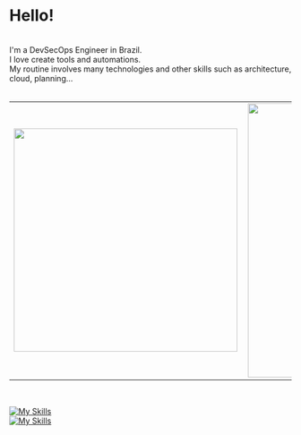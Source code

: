 # Hello!
<br>
I'm a DevSecOps Engineer in Brazil.
<br>
I love create tools and automations.
<br>
My routine involves many technologies and other skills such as architecture, cloud, planning...
<br>
<br>



<center>
<table>
    <tr>
        <td><img width="399px" align="left" src="https://github-readme-stats.vercel.app/api/top-langs/?username=rnvdev&hide=html&layout=compact&theme=dark" /></td>
        <td><img width="490px" align="left" src="https://github-readme-stats.vercel.app/api?username=rnvdev&theme=dark"/></td>
    </tr>   
</table>
</center>  

<br>

[![My Skills](https://skillicons.dev/icons?i=bash,python,golang,aws,terraform,ansible,postgres)](https://skillicons.dev)
<br>
[![My Skills](https://skillicons.dev/icons?i=githubactions,docker,kubernetes,git,md,linux,mongo)](https://skillicons.dev)
